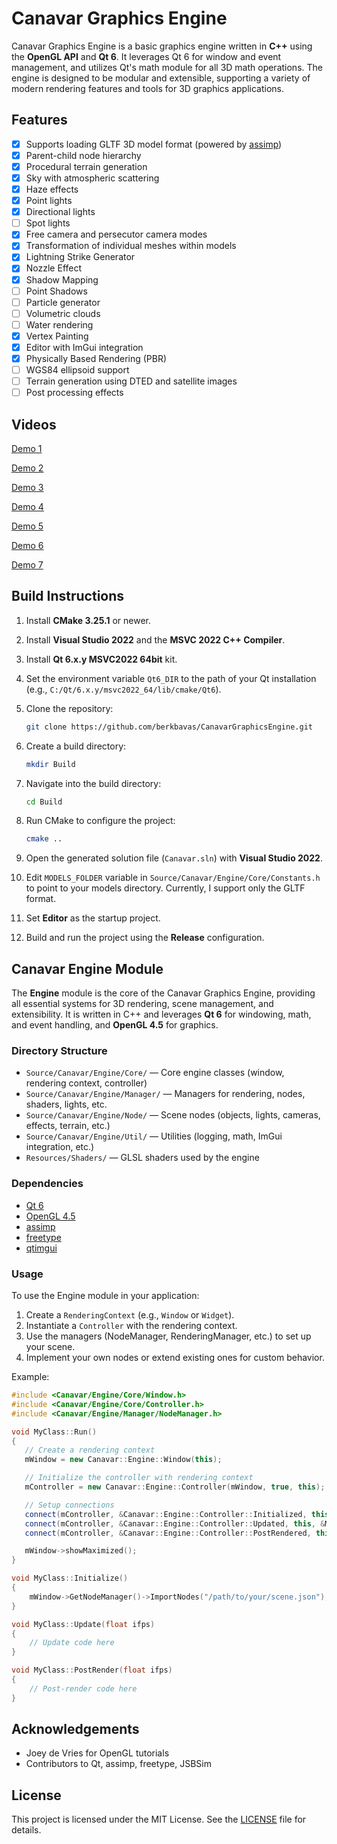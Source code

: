 # Canavar Graphics Engine

Canavar Graphics Engine is a basic graphics engine written in **C++** using the **OpenGL API** and **Qt 6**.
It leverages Qt 6 for window and event management, and utilizes Qt's math module for all 3D math operations.
The engine is designed to be modular and extensible, supporting a variety of modern rendering features and tools for 3D graphics applications.

## Features

- [x] Supports loading GLTF 3D model format (powered by [assimp](https://github.com/assimp/assimp))
- [x] Parent-child node hierarchy
- [x] Procedural terrain generation
- [x] Sky with atmospheric scattering
- [x] Haze effects
- [x] Point lights
- [x] Directional lights
- [ ] Spot lights
- [x] Free camera and persecutor camera modes
- [x] Transformation of individual meshes within models
- [x] Lightning Strike Generator
- [x] Nozzle Effect
- [x] Shadow Mapping
- [ ] Point Shadows
- [ ] Particle generator
- [ ] Volumetric clouds
- [ ] Water rendering
- [x] Vertex Painting
- [x] Editor with ImGui integration
- [x] Physically Based Rendering (PBR)
- [ ] WGS84 ellipsoid support
- [ ] Terrain generation using DTED and satellite images
- [ ] Post processing effects

## Videos

[Demo 1](https://github.com/user-attachments/assets/72ca55f4-0f0b-48f5-be76-a3ab7fb35183)

[Demo 2](https://github.com/user-attachments/assets/e6a14a70-482f-449f-ad58-2ef4f8164648)

[Demo 3](https://github.com/user-attachments/assets/52296861-428c-4694-bbe4-b03f44dd3d18)

[Demo 4](https://github.com/user-attachments/assets/a3a1cd6e-0239-4a83-b0b9-13c3846d6698)

[Demo 5](https://github.com/user-attachments/assets/04041241-4dd9-49b1-92ea-0e0b61b3369f)

[Demo 6](https://github.com/user-attachments/assets/d73b6242-a21e-405a-9e01-acbe09288390)

[Demo 7](https://github.com/user-attachments/assets/186846ec-5881-4168-9b4c-83ce20c04f80)

## Build Instructions

1. Install **CMake 3.25.1** or newer.
2. Install **Visual Studio 2022** and the **MSVC 2022 C++ Compiler**.
3. Install **Qt 6.x.y MSVC2022 64bit** kit.
4. Set the environment variable `Qt6_DIR` to the path of your Qt installation (e.g., `C:/Qt/6.x.y/msvc2022_64/lib/cmake/Qt6`).
5. Clone the repository:

   ```sh
   git clone https://github.com/berkbavas/CanavarGraphicsEngine.git
   ```

6. Create a build directory:

   ```sh
   mkdir Build
   ```

7. Navigate into the build directory:

   ```sh
   cd Build
   ```

8. Run CMake to configure the project:

   ```sh
   cmake ..
   ```

9. Open the generated solution file (`Canavar.sln`) with **Visual Studio 2022**.
10. Edit `MODELS_FOLDER` variable in `Source/Canavar/Engine/Core/Constants.h` to point to your models directory. Currently, I support only the GLTF format.
11. Set **Editor** as the startup project.
12. Build and run the project using the **Release** configuration.

## Canavar Engine Module

The **Engine** module is the core of the Canavar Graphics Engine, providing all essential systems for 3D rendering, scene management, and extensibility.
It is written in C++ and leverages **Qt 6** for windowing, math, and event handling, and **OpenGL 4.5** for graphics.

### Directory Structure

- `Source/Canavar/Engine/Core/` — Core engine classes (window, rendering context, controller)
- `Source/Canavar/Engine/Manager/` — Managers for rendering, nodes, shaders, lights, etc.
- `Source/Canavar/Engine/Node/` — Scene nodes (objects, lights, cameras, effects, terrain, etc.)
- `Source/Canavar/Engine/Util/` — Utilities (logging, math, ImGui integration, etc.)
- `Resources/Shaders/` — GLSL shaders used by the engine

### Dependencies

- [Qt 6](https://www.qt.io/)
- [OpenGL 4.5](https://www.khronos.org/opengl/)
- [assimp](https://github.com/assimp/assimp)
- [freetype](https://freetype.org/)
- [qtimgui](https://github.com/seanchas116/qtimgui)

### Usage

To use the Engine module in your application:

1. Create a `RenderingContext` (e.g., `Window` or `Widget`).
2. Instantiate a `Controller` with the rendering context.
3. Use the managers (NodeManager, RenderingManager, etc.) to set up your scene.
4. Implement your own nodes or extend existing ones for custom behavior.

Example:

```cpp
#include <Canavar/Engine/Core/Window.h>
#include <Canavar/Engine/Core/Controller.h>
#include <Canavar/Engine/Manager/NodeManager.h>

void MyClass::Run()
{
   // Create a rendering context
   mWindow = new Canavar::Engine::Window(this);

   // Initialize the controller with rendering context
   mController = new Canavar::Engine::Controller(mWindow, true, this); 

   // Setup connections
   connect(mController, &Canavar::Engine::Controller::Initialized, this, &MyClass::Initialize);
   connect(mController, &Canavar::Engine::Controller::Updated, this, &MyClass::Update);
   connect(mController, &Canavar::Engine::Controller::PostRendered, this, &MyClass::PostRender);

   mWindow->showMaximized();
}

void MyClass::Initialize()
{
    mWindow->GetNodeManager()->ImportNodes("/path/to/your/scene.json");
}

void MyClass::Update(float ifps)
{
    // Update code here
}

void MyClass::PostRender(float ifps)
{
    // Post-render code here
}
```

## Acknowledgements

- Joey de Vries for OpenGL tutorials
- Contributors to Qt, assimp, freetype, JSBSim

## License

This project is licensed under the MIT License. See the [LICENSE](LICENSE) file for details.
